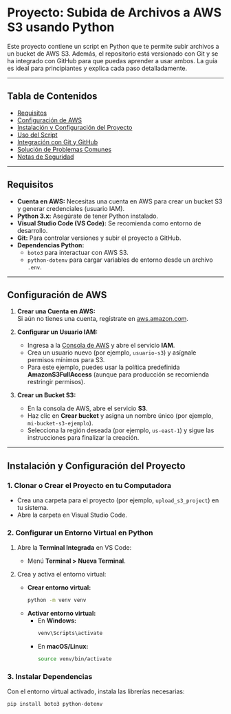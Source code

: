 # Proyecto: Subida de Archivos a AWS S3 usando Python

Este proyecto contiene un script en Python que te permite subir archivos a un bucket de AWS S3. Además, el repositorio está versionado con Git y se ha integrado con GitHub para que puedas aprender a usar ambos. La guía es ideal para principiantes y explica cada paso detalladamente.

---

## Tabla de Contenidos

- [Requisitos](#requisitos)
- [Configuración de AWS](#configuración-de-aws)
- [Instalación y Configuración del Proyecto](#instalación-y-configuración-del-proyecto)
- [Uso del Script](#uso-del-script)
- [Integración con Git y GitHub](#integración-con-git-y-github)
- [Solución de Problemas Comunes](#solución-de-problemas-comunes)
- [Notas de Seguridad](#notas-de-seguridad)

---

## Requisitos

- **Cuenta en AWS:** Necesitas una cuenta en AWS para crear un bucket S3 y generar credenciales (usuario IAM).
- **Python 3.x:** Asegúrate de tener Python instalado.
- **Visual Studio Code (VS Code):** Se recomienda como entorno de desarrollo.
- **Git:** Para controlar versiones y subir el proyecto a GitHub.
- **Dependencias Python:**  
  - `boto3` para interactuar con AWS S3.  
  - `python-dotenv` para cargar variables de entorno desde un archivo `.env`.

---

## Configuración de AWS

1. **Crear una Cuenta en AWS:**  
   Si aún no tienes una cuenta, regístrate en [aws.amazon.com](https://aws.amazon.com/).

2. **Configurar un Usuario IAM:**  
   - Ingresa a la [Consola de AWS](https://aws.amazon.com/console/) y abre el servicio **IAM**.  
   - Crea un usuario nuevo (por ejemplo, `usuario-s3`) y asígnale permisos mínimos para S3.  
   - Para este ejemplo, puedes usar la política predefinida **AmazonS3FullAccess** (aunque para producción se recomienda restringir permisos).

3. **Crear un Bucket S3:**  
   - En la consola de AWS, abre el servicio **S3**.  
   - Haz clic en **Crear bucket** y asigna un nombre único (por ejemplo, `mi-bucket-s3-ejemplo`).  
   - Selecciona la región deseada (por ejemplo, `us-east-1`) y sigue las instrucciones para finalizar la creación.

---

## Instalación y Configuración del Proyecto

### 1. Clonar o Crear el Proyecto en tu Computadora

- Crea una carpeta para el proyecto (por ejemplo, `upload_s3_project`) en tu sistema.
- Abre la carpeta en Visual Studio Code.

### 2. Configurar un Entorno Virtual en Python

1. Abre la **Terminal Integrada** en VS Code:  
   - Menú **Terminal > Nueva Terminal**.

2. Crea y activa el entorno virtual:
   - **Crear entorno virtual:**
     ```bash
     python -m venv venv
     ```
   - **Activar entorno virtual:**  
     - En **Windows:**
       ```bash
       venv\Scripts\activate
       ```
     - En **macOS/Linux:**
       ```bash
       source venv/bin/activate
       ```

### 3. Instalar Dependencias

Con el entorno virtual activado, instala las librerías necesarias:
```bash
pip install boto3 python-dotenv
